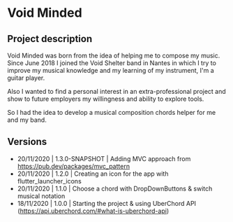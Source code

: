 # Void Minded

## Project description
Void Minded was born from the idea of helping me to compose my music. Since June 2018 I joined
the Void Shelter band in Nantes in which I try to improve my musical knowledge and my learning
of my instrument, I'm a guitar player.

Also I wanted to find a personal interest in an extra-professional project and show to future
employers my willingness and ability to explore tools.

So I had the idea to develop a musical composition chords helper for me and my band.

## Versions
- 20/11/2020 | 1.3.0-SNAPSHOT | Adding MVC approach from https://pub.dev/packages/mvc_pattern
- 20/11/2020 | 1.2.0 | Creating an icon for the app with flutter_launcher_icons
- 20/11/2020 | 1.1.0 | Choose a chord with DropDownButtons & switch musical notation
- 18/11/2020 | 1.0.0 | Starting the project & using UberChord API (https://api.uberchord.com/#what-is-uberchord-api)
